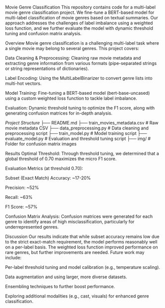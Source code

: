 Movie Genre Classification
This repository contains code for a multi-label movie genre classification project. We fine-tune a BERT-based model for multi-label classification of movie genres based on textual summaries. Our approach addresses the challenges of label imbalance using a weighted loss function, and we further evaluate the model with dynamic threshold tuning and confusion matrix analysis.

Overview
Movie genre classification is a challenging multi-label task where a single movie may belong to several genres. This project covers:

Data Cleaning & Preprocessing:
Cleaning raw movie metadata and extracting genre information from various formats (pipe-separated strings or string representations of dictionaries).

Label Encoding:
Using the MultiLabelBinarizer to convert genre lists into multi-hot vectors.

Model Training:
Fine-tuning a BERT-based model (bert-base-uncased) using a custom weighted loss function to tackle label imbalance.

Evaluation:
Dynamic threshold tuning to optimize the F1 score, along with generating confusion matrices for in-depth analysis.

*Project Structure* 
├── README.md
├── train_movies_metadata.csv    # Raw movie metadata CSV
├── data_preprocessing.py        # Data cleaning and preprocessing script
├── train_model.py               # Model training script
├── evaluate_model.py            # Evaluation and threshold tuning script
├── img/                         # Folder for confusion matrix images

Results
Optimal Threshold:
Through threshold tuning, we determined that a global threshold of 0.70 maximizes the micro F1 score.

Evaluation Metrics (at threshold 0.70):

Subset (Exact Match) Accuracy: ~17-20%

Precision: ~52%

Recall: ~63%

F1 Score: ~57%

Confusion Matrix Analysis:
Confusion matrices were generated for each genre to identify areas of high misclassification, particularly for underrepresented genres.

Discussion
Our results indicate that while subset accuracy remains low due to the strict exact-match requirement, the model performs reasonably well on a per-label basis. The weighted loss function improved performance on rare genres, but further improvements are needed. Future work may include:

Per-label threshold tuning and model calibration (e.g., temperature scaling).

Data augmentation and using larger, more diverse datasets.

Ensembling techniques to further boost performance.

Exploring additional modalities (e.g., cast, visuals) for enhanced genre classification.


